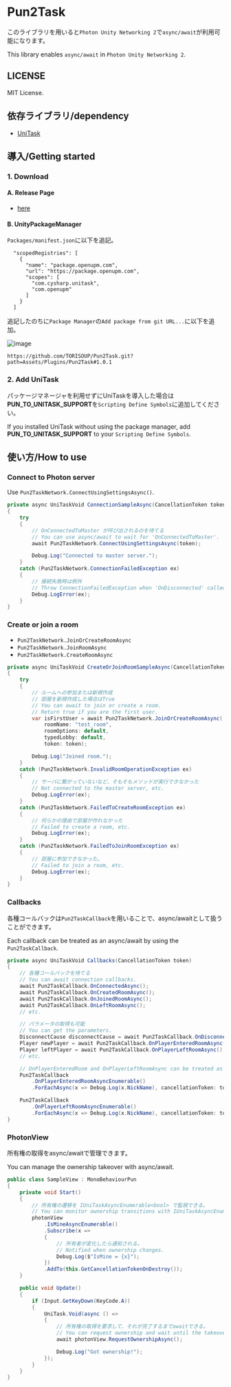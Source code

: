 # Pun2Task

このライブラリを用いると`Photon Unity Networking 2`で`async/await`が利用可能になります。

This library enables `async/await` in `Photon Unity Networking 2`.

## LICENSE

MIT License.

## 依存ライブラリ/dependency

- [UniTask](https://github.com/Cysharp/UniTask)

## 導入/Getting started

### 1. Download

#### A. Release Page

- [here](https://github.com/TORISOUP/Pun2Task/releases)

#### B. UnityPackageManager

`Packages/manifest.json`に以下を追記。

```
  "scopedRegistries": [
    {
      "name": "package.openupm.com",
      "url": "https://package.openupm.com",
      "scopes": [
        "com.cysharp.unitask",
        "com.openupm"
      ]
    }
  ]
```

追記したのちに`Package Manager`の`Add package from git URL...`に以下を追加。

![image](https://user-images.githubusercontent.com/861868/101975816-d7457300-3c82-11eb-9c17-07805e7c3b52.png)

```
https://github.com/TORISOUP/Pun2Task.git?path=Assets/Plugins/Pun2Task#1.0.1
```


### 2. Add UniTask

パッケージマネージャを利用せずにUniTaskを導入した場合は**PUN_TO_UNITASK_SUPPORT**を`Scripting Define Symbols`に追加してください。

If you installed UniTask without using the package manager, add **PUN_TO_UNITASK_SUPPORT** to your `Scripting Define Symbols`.

## 使い方/How to use

### Connect to Photon server

Use `Pun2TaskNetwork.ConnectUsingSettingsAsync()`.

```cs
private async UniTaskVoid ConnectionSampleAsync(CancellationToken token)
{
    try
    {
        // OnConnectedToMaster が呼び出されるのを待てる
        // You can use async/await to wait for 'OnConnectedToMaster'.
        await Pun2TaskNetwork.ConnectUsingSettingsAsync(token);

        Debug.Log("Connected to master server.");
    }
    catch (Pun2TaskNetwork.ConnectionFailedException ex)
    {
        // 接続失敗時は例外
        // Throw ConnectionFailedException when 'OnDisconnected' called.
        Debug.LogError(ex);
    }
}
```

### Create or join a room

- `Pun2TaskNetwork.JoinOrCreateRoomAsync`
- `Pun2TaskNetwork.JoinRoomAsync`
- `Pun2TaskNetwork.CreateRoomAsync`

```cs
private async UniTaskVoid CreateOrJoinRoomSampleAsync(CancellationToken token)
{
    try
    {
        // ルームへの参加または新規作成
        // 部屋を新規作成した場合はTrue
        // You can await to join or create a room.
        // Return true if you are the first user.
        var isFirstUser = await Pun2TaskNetwork.JoinOrCreateRoomAsync(
            roomName: "test_room",
            roomOptions: default,
            typedLobby: default,
            token: token);

        Debug.Log("Joined room.");
    }
    catch (Pun2TaskNetwork.InvalidRoomOperationException ex)
    {
        // サーバに繋がっていないなど、そもそもメソッドが実行できなかった
        // Not connected to the master server, etc.
        Debug.LogError(ex);
    }
    catch (Pun2TaskNetwork.FailedToCreateRoomException ex)
    {
        // 何らかの理由で部屋が作れなかった
        // Failed to create a room, etc.
        Debug.LogError(ex);
    }
    catch (Pun2TaskNetwork.FailedToJoinRoomException ex)
    {
        // 部屋に参加できなかった。
        // Failed to join a room, etc.
        Debug.LogError(ex);
    }
}
```

### Callbacks

各種コールバックは`Pun2TaskCallback`を用いることで、async/awaitとして扱うことができます。

Each callback can be treated as an async/await by using the `Pun2TaskCallback`.

```cs
private async UniTaskVoid Callbacks(CancellationToken token)
{
    // 各種コールバックを待てる
    // You can await connection callbacks.
    await Pun2TaskCallback.OnConnectedAsync();
    await Pun2TaskCallback.OnCreatedRoomAsync();
    await Pun2TaskCallback.OnJoinedRoomAsync();
    await Pun2TaskCallback.OnLeftRoomAsync();
    // etc.

    // パラメータの取得も可能
    // You can get the parameters.
    DisconnectCause disconnectCause = await Pun2TaskCallback.OnDisconnectedAsync();
    Player newPlayer = await Pun2TaskCallback.OnPlayerEnteredRoomAsync();
    Player leftPlayer = await Pun2TaskCallback.OnPlayerLeftRoomAsync();
    // etc.

    // OnPlayerEnteredRoom and OnPlayerLeftRoomAsync can be treated as UniTaskAsyncEnumerable.
    Pun2TaskCallback
        .OnPlayerEnteredRoomAsyncEnumerable()
        .ForEachAsync(x => Debug.Log(x.NickName), cancellationToken: token);

    Pun2TaskCallback
        .OnPlayerLeftRoomAsyncEnumerable()
        .ForEachAsync(x => Debug.Log(x.NickName), cancellationToken: token);
}
```

### PhotonView

所有権の取得をasync/awaitで管理できます。

You can manage the ownership takeover with async/await.

```cs
public class SampleView : MonoBehaviourPun
{
    private void Start()
    {
        // 所有権の遷移を IUniTaskAsyncEnumerable<bool> で監視できる。
        // You can monitor ownership transitions with IUniTaskAsyncEnumerable<bool>.
        photonView
            .IsMineAsyncEnumerable()
            .Subscribe(x =>
            {
                // 所有者が変化したら通知される。
                // Notified when ownership changes.
                Debug.Log($"IsMine = {x}");
            })
            .AddTo(this.GetCancellationTokenOnDestroy());
    }

    public void Update()
    {
        if (Input.GetKeyDown(KeyCode.A))
        {
            UniTask.Void(async () =>
            {
                // 所有権の取得を要求して、それが完了するまでawaitできる。
                // You can request ownership and wait until the takeover is complete.
                await photonView.RequestOwnershipAsync();

                Debug.Log("Got ownership!");
            });
        }
    }
}
```